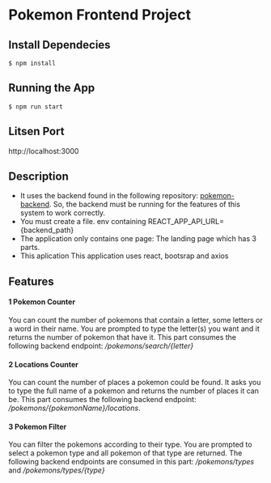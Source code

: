 # Pokemon Frontend Project

## Install Dependecies
    $ npm install

## Running the App
    $ npm run start

## Litsen Port 
 http://localhost:3000 

## Description
- It uses the backend found in the following repository: [pokemon-backend](https://github.com/Benjale/pokemon-backend). So, the backend must be running for the features of this system to work correctly. 
- You must create a file. env containing REACT_APP_API_URL={backend_path}
- The application only contains one page: The landing page which has 3 parts.
- This aplication This application uses react, bootsrap and axios
  
## Features
#### 1 Pokemon Counter

You can count the number of pokemons that contain a letter, some letters or a word in their name. You are prompted to type the letter(s) you want and it returns the number of pokemon that have it. This part consumes the following backend endpoint: _/pokemons/search/{letter}_
#### 2 Locations Counter

You can count the number of places a pokemon could be found. It asks you to type the full name of a pokemon and returns the number of places it can be. This part consumes the following backend endpoint: _/pokemons/{pokemonName}/locations_.

#### 3 Pokemon Filter

You can filter the pokemons according to their type. You are prompted to select a pokemon type and all pokemon of that type are returned. The following backend endpoints are consumed in this part: _/pokemons/types_ and _/pokemons/types/{type}_
